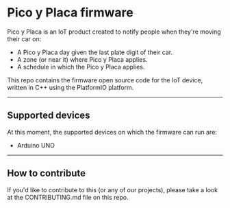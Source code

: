 # Pico y Placa firmware

Pico y Placa is an IoT product created to notify people when they're moving their car on:
- A Pico y Placa day given the last plate digit of their car.
- A zone (or near it) where Pico y Placa applies.
- A schedule in which the Pico y Placa applies.

This repo contains the firmware open source code for the IoT device, written in C++ using the PlatformIO platform.

---

## Supported devices

At this moment, the supported devices on which the firmware can run are:
- Arduino UNO

---

## How to contribute

If you'd like to contribute to this (or any of our projects), please take a look at the CONTRIBUTING.md file on this repo.
